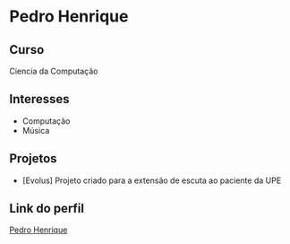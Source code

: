 # Pedro Henrique 


## Curso

Ciencia da Computação 

## Interesses

- Computação 
- Música 

## Projetos

- [Evolus]
    Projeto criado para a extensão de escuta ao paciente da UPE

## Link do perfil

[Pedro Henrique](https://github.com/Peedrohj/)
